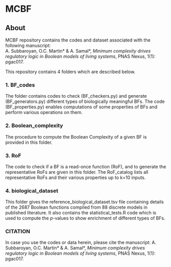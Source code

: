 # MCBF

## About
MCBF repository contains the codes and dataset associated with the following manuscript:<br/>
A. Subbaroyan, O.C. Martin* & A. Samal*, *Minimum complexity drives regulatory logic in Boolean models of living systems*, PNAS Nexus, 1(1): pgac017.

This repository contains 4 folders which are described below.

### 1. BF_codes 
The folder contains codes to check (BF_checkers.py) and generate (BF_generators.py) different types of biologically meaningful BFs. The code (BF_properties.py) enables computations of some properties of BFs and perform various operations on them. 

### 2. Boolean_complexity
The procedure to compute the Boolean Complexity of a given BF is provided in this folder. 

### 3. RoF
The code to check if a BF is a read-once function (RoF), and to generate the representative RoFs are given in this folder. The RoF_catalog lists all representative RoFs and their various properties up to k=10 inputs. 

### 4. biological_dataset
This folder gives the reference_biological_dataset.tsv file containing details of the 2687 Boolean functions compiled from 88 discrete models in published literature. It also contains the statistical_tests.R code which is used to compute the *p*-values to show enrichment of different types of BFs.


### CITATION
In case you use the codes or data herein, please cite the manuscript:
A. Subbaroyan, O.C. Martin* & A. Samal*, *Minimum complexity drives regulatory logic in Boolean models of living systems*, PNAS Nexus, 1(1): pgac017.
